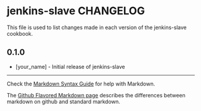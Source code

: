 jenkins-slave CHANGELOG
=======================

This file is used to list changes made in each version of the jenkins-slave cookbook.

0.1.0
-----
- [your_name] - Initial release of jenkins-slave

- - -
Check the [Markdown Syntax Guide](http://daringfireball.net/projects/markdown/syntax) for help with Markdown.

The [Github Flavored Markdown page](http://github.github.com/github-flavored-markdown/) describes the differences between markdown on github and standard markdown.
